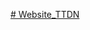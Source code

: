[# Website_TTDN
](https://www.figma.com/design/Ps5y6CACWKCKUa9rBhfZUH/Figma-basics?node-id=1669-162202&p=f&t=LIJgm77IPknvdGWk-0)
